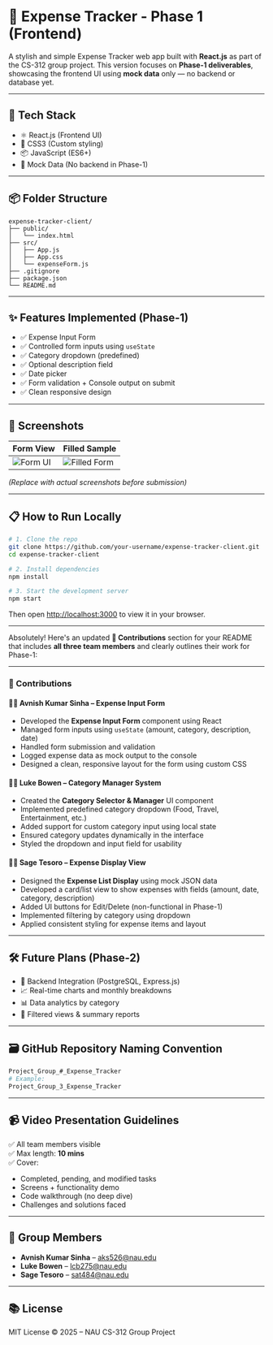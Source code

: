 # 💸 Expense Tracker - Phase 1 (Frontend)

A stylish and simple Expense Tracker web app built with **React.js** as part of the CS-312 group project. This version focuses on **Phase-1 deliverables**, showcasing the frontend UI using **mock data** only — no backend or database yet.

---

## 🚀 Tech Stack

- ⚛️ React.js (Frontend UI)
- 🎨 CSS3 (Custom styling)
- 📦 JavaScript (ES6+)
- 🧪 Mock Data (No backend in Phase-1)

---

## 📦 Folder Structure

```
expense-tracker-client/
├── public/
│   └── index.html
├── src/
│   ├── App.js
│   ├── App.css
│   └── expenseForm.js
├── .gitignore
├── package.json
└── README.md
```

---

## ✨ Features Implemented (Phase-1)

- ✅ Expense Input Form  
- ✅ Controlled form inputs using `useState`
- ✅ Category dropdown (predefined)
- ✅ Optional description field
- ✅ Date picker
- ✅ Form validation + Console output on submit
- ✅ Clean responsive design

---

## 📸 Screenshots

| Form View | Filled Sample |
|-----------|---------------|
| ![Form UI](https://via.placeholder.com/300x200?text=Form+View) | ![Filled Form](https://via.placeholder.com/300x200?text=Filled+Form) |

*(Replace with actual screenshots before submission)*

---

## 📋 How to Run Locally

```bash
# 1. Clone the repo
git clone https://github.com/your-username/expense-tracker-client.git
cd expense-tracker-client

# 2. Install dependencies
npm install

# 3. Start the development server
npm start
```

Then open [http://localhost:3000](http://localhost:3000) to view it in your browser.

---

Absolutely! Here's an updated **🧠 Contributions** section for your README that includes **all three team members** and clearly outlines their work for Phase-1:

---

### 🧠 Contributions

#### 👨‍💻 Avnish Kumar Sinha – Expense Input Form

* Developed the **Expense Input Form** component using React
* Managed form inputs using `useState` (amount, category, description, date)
* Handled form submission and validation
* Logged expense data as mock output to the console
* Designed a clean, responsive layout for the form using custom CSS

#### 🧑‍💻 Luke Bowen – Category Manager System

* Created the **Category Selector & Manager** UI component
* Implemented predefined category dropdown (Food, Travel, Entertainment, etc.)
* Added support for custom category input using local state
* Ensured category updates dynamically in the interface
* Styled the dropdown and input field for usability

#### 👩‍💻 Sage Tesoro – Expense Display View

* Designed the **Expense List Display** using mock JSON data
* Developed a card/list view to show expenses with fields (amount, date, category, description)
* Added UI buttons for Edit/Delete (non-functional in Phase-1)
* Implemented filtering by category using dropdown
* Applied consistent styling for expense items and layout

---

## 🛠 Future Plans (Phase-2)

- 🔌 Backend Integration (PostgreSQL, Express.js)
- 📈 Real-time charts and monthly breakdowns
- 📊 Data analytics by category
- 🧾 Filtered views & summary reports

---

## 🗃 GitHub Repository Naming Convention

```bash
Project_Group_#_Expense_Tracker
# Example:
Project_Group_3_Expense_Tracker
```

---

## 📹 Video Presentation Guidelines

✅ All team members visible  
✅ Max length: **10 mins**  
✅ Cover:
- Completed, pending, and modified tasks
- Screens + functionality demo
- Code walkthrough (no deep dive)
- Challenges and solutions faced

---

## 📧 Group Members

- **Avnish Kumar Sinha** – aks526@nau.edu  
- **Luke Bowen** – lcb275@nau.edu  
- **Sage Tesoro** – sat484@nau.edu  

---

## 📚 License

MIT License © 2025 – NAU CS-312 Group Project
